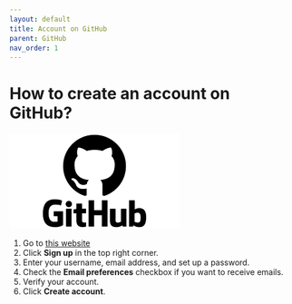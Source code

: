 ```yaml
---
layout: default
title: Account on GitHub
parent: GitHub
nav_order: 1
---
```


# How to create an account on GitHub?  

![logo](/assets/images/github.png) 

1.	Go to [this website](https://github.com//)   
2.	Click **Sign up** in the top right corner.  
3.	Enter your username, email address, and set up a password.  
4.	Check the **Email preferences** checkbox if you want to receive emails.  
5.	Verify your account.  
6.	Click **Create account**.  
